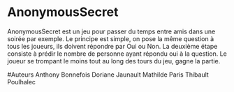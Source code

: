 # AnonymousSecret
AnonymousSecret est un jeu pour passer du temps entre amis dans une soirée par exemple.
Le principe est simple, on pose la même question à tous les joueurs, ils doivent répondre par Oui ou Non. 
La deuxième étape consiste à prédir le nombre de personne ayant répondu oui à la question.
Le joueur se trompant le moins tout au long des tours du jeu, gagne la partie.

#Auteurs
Anthony Bonnefois
Doriane Jaunault
Mathilde Paris
Thibault Poulhalec
